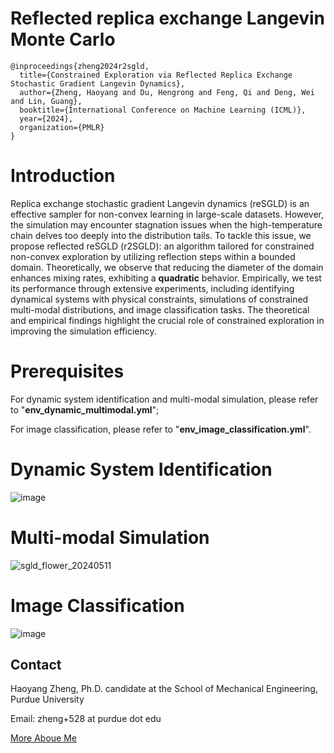 # Reflected replica exchange Langevin Monte Carlo

```
@inproceedings{zheng2024r2sgld,
  title={Constrained Exploration via Reflected Replica Exchange Stochastic Gradient Langevin Dynamics},
  author={Zheng, Haoyang and Du, Hengrong and Feng, Qi and Deng, Wei and Lin, Guang},
  booktitle={International Conference on Machine Learning (ICML)},
  year={2024},
  organization={PMLR}
}
```

# Introduction
Replica exchange stochastic gradient Langevin dynamics (reSGLD) is an effective sampler for non-convex learning in large-scale datasets. However, the simulation may encounter stagnation issues when the high-temperature chain delves too deeply into the distribution tails. To tackle this issue, we propose reflected reSGLD (r2SGLD): an algorithm tailored for constrained non-convex exploration by utilizing reflection steps within a bounded domain. Theoretically, we observe that reducing the diameter of the domain enhances mixing rates, exhibiting a **quadratic** behavior. Empirically, we test its performance through extensive experiments, including identifying dynamical systems with physical constraints, simulations of constrained multi-modal distributions, and image classification tasks. The theoretical and empirical findings highlight the crucial role of constrained exploration in improving the simulation efficiency.

# Prerequisites
For dynamic system identification and multi-modal simulation, please refer to "**env_dynamic_multimodal.yml**";

For image classification, please refer to "**env_image_classification.yml**".

# Dynamic System Identification
![image](https://github.com/haoyangzheng1996/r2SGLD/assets/38525155/786c2e29-ff1f-4625-b8b6-dc9d0ea8e169)

# Multi-modal Simulation
![sgld_flower_20240511](https://github.com/haoyangzheng1996/r2SGLD/assets/38525155/9b89d6e0-081a-4c64-9795-e443afd756f5)

# Image Classification
![image](https://github.com/haoyangzheng1996/r2SGLD/assets/38525155/1fbe8629-5d59-4912-8516-e853c9d6167f)


## Contact
Haoyang Zheng, Ph.D. candidate at the School of Mechanical Engineering, Purdue University

Email: zheng+528 at purdue dot edu

[More Aboue Me](https://haoyangzheng.github.io/)
